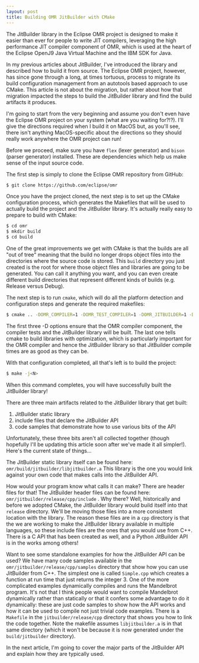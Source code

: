 ```yaml
---
layout: post
title: Building OMR JitBuilder with CMake
---
```


The JitBuilder library in the Eclipse OMR project is designed to make it easier than ever
for people to write JIT compilers, leveraging the high performance JIT compiler component
of OMR, which is used at the heart of the Eclipse OpenJ9 Java Virtual Machine and the
IBM SDK for Java.

In my previous articles about JitBuilder, I've introduced the library and described how
to build it from source.  The Eclipse OMR project, however, has since gone through a long,
at times tortuous, process to migrate its build configuration management from an autotools
based approach to use CMake.  This article is not about the migration, but rather about
how that migration impacted the steps to build the JitBuilder library and find the build
artifacts it produces.

I'm going to start from the very beginning and assume you don't even have the Eclipse OMR
project on your system (what are you waiting for?!?). I'll give the directions required
when I build it on MacOS but, as you'll see, there isn't anything MacOS-specific about the
directions so they should really work anywhere the OMR project can run!

Before we proceed, make sure you have `flex` (lexer generator) and 
`bison` (parser generator) installed. These are dependencies which help us make sense 
of the input source code.

The first step is simply to clone the Eclipse OMR repository from GitHub:

```sh
$ git clone https://github.com/eclipse/omr
```

Once you have the project cloned, the next step is to set up the CMake configuration
process, which generates the Makefiles that will be used to actually build the project
and the JitBuilder library. It's actually really easy to prepare to build with CMake:

```sh
$ cd omr
$ mkdir build
$ cd build
```

One of the great improvements we get with CMake is that the builds are all "out of tree"
meaning that the build no longer drops object files into the directories where the source
code is stored. This `build` directory you just created is the root for where those object
files and libraries are going to be generated. You can call it anything you want, and you
can even create different build directories that represent different kinds of builds (e.g.
Release versus Debug).

The next step is to run `cmake`, which will do all the platform detection and configuration
steps and generate the required makefiles:

```sh
$ cmake .. -DOMR_COMPILER=1 -DOMR_TEST_COMPILER=1 -DOMR_JITBUILDER=1 -DCMAKE_BUILD_TYPE=Release
```

The first three -D options ensure that the OMR compiler component, the compiler tests and
the JitBuilder library will be built. The last one tells cmake to build libraries with
optimization, which is particularly important for the OMR compiler and hence the JitBuilder
library so that JitBuilder compile times are as good as they can be.

With that configuration completed, all that's left is to build the project:

```sh
$ make -j<N>
```

When this command completes, you will have successfully built the JitBuilder library!

There are three main artifacts related to the JitBuilder library that get built:
1. JitBuilder static library
2. include files that declare the JitBuilder API
3. code samples that demonstrate how to use various bits of the API

Unfortunately, these three bits aren't all collected together (though hopefully I'll
be updating this article soon after we've made it all simpler!). Here's the current state
of things...

The JitBuilder static library itself can be found here: `omr/build/jitbuilder/libjitbuilder.a`
This library is the one you would link against your own code that makes calls into the
JitBuilder API.

How would your program know what calls it can make? There are header files for that!
The JitBuilder header files can be found here: `omr/jitbuilder/release/cpp/include` .
Why there? Well, historically and before we adopted CMake, the JitBuilder library would
build itself into that `release` directory. We'll be moving those files into a more
consistent location with the library. The reason these files are in a `cpp` directory is
that the we are working to make the JitBuilder library available in multiple languages,
so these include files are the ones that you would use from C++. There is a C API that
has been created as well, and a Python JitBuilder API is in the works among others!

Want to see some standalone examples for how the JitBuilder API can be used? We have many
code samples available in the `omr/jitbuilder/release/cpp/samples` directory that show
how you can use JitBuilder from C++. The simplest one is called `Simple.cpp` which
creates a function at run time that just returns the integer 3. One of the more complicated
examples dynamically compiles and runs the Mandelbrot program. It's not that I think
people would want to compile Mandelbrot dynamically rather than statically or that it
confers some advantage to do it dynamically: these are just code samples to show how the API
works and how it can be used to compile not just trivial code examples. There is a
`Makefile` in the `jitbuilder/release/cpp` directory that shows you how to link the code
together. Note the makefile assumes `libjitbuilder.a` is in that same directory (which it
won't be because it is now generated under the `build/jitbuilder` directory).

In  the next article, I'm going to cover the major parts of the JitBuilder API and explain
how they are typically used.

